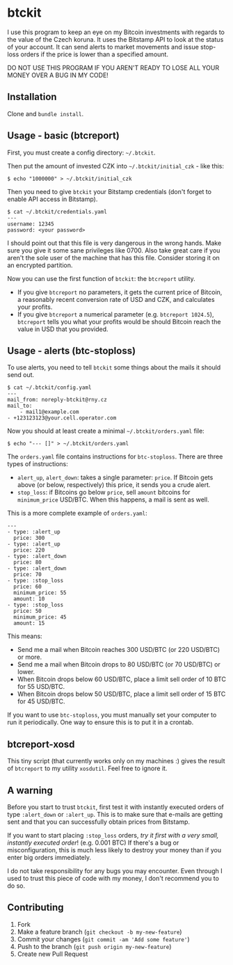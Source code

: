 # btckit

I use this program to keep an eye on my Bitcoin investments with regards to the value of the Czech koruna.
It uses the Bitstamp API to look at the status of your account. It can send alerts to market movements
and issue stop-loss orders if the price is lower than a specified amount.

DO NOT USE THIS PROGRAM IF YOU AREN'T READY TO LOSE ALL YOUR MONEY OVER A BUG IN MY CODE!

## Installation

Clone and `bundle install`.

## Usage - basic (btcreport)

First, you must create a config directory: `~/.btckit`.

Then put the amount of invested CZK into `~/.btckit/initial_czk` - like this:

    $ echo "1000000" > ~/.btckit/initial_czk

Then you need to give `btckit` your Bitstamp credentials (don't forget to enable API access in Bitstamp).

    $ cat ~/.btckit/credentials.yaml
    ---
    username: 12345
    password: <your password>

I should point out that this file is very dangerous in the wrong hands. Make sure you give it some sane
privileges like 0700. Also take great care if you aren't the sole user of the machine that has this file.
Consider storing it on an encrypted partition.

Now you can use the first function of `btckit`: the `btcreport` utility.

* If you give `btcreport` no parameters, it gets the current price of Bitcoin, a reasonably recent conversion
  rate of USD and CZK, and calculates your profits.
* If you give `btcreport` a numerical parameter (e.g. `btcreport 1024.5`), `btcreport` tells you what your
  profits would be should Bitcoin reach the value in USD that you provided.

## Usage - alerts (btc-stoploss)

To use alerts, you need to tell `btckit` some things about the mails it should send out.

    $ cat ~/.btckit/config.yaml
    ---
    mail_from: noreply-btckit@rny.cz
    mail_to:
        - mail1@example.com
	- +123123123@your.cell.operator.com

Now you should at least create a minimal `~/.btckit/orders.yaml` file:

    $ echo "--- []" > ~/.btckit/orders.yaml

The `orders.yaml` file contains instructions for `btc-stoploss`. There are three types of instructions:
* `alert_up`, `alert_down`: takes a single parameter: `price`. If Bitcoin gets above (or below, respectively)
  this price, it sends you a crude alert.
* `stop_loss`: if Bitcoins go below `price`, sell `amount` bitcoins for `minimum_price` USD/BTC.
  When this happens, a mail is sent as well.

This is a more complete example of `orders.yaml`:

    ---
    - type: :alert_up
      price: 300
    - type: :alert_up
      price: 220
    - type: :alert_down
      price: 80
    - type: :alert_down
      price: 70
    - type: :stop_loss
      price: 60
      minimum_price: 55
      amount: 10
    - type: :stop_loss
      price: 50
      minimum_price: 45
      amount: 15

This means:
* Send me a mail when Bitcoin reaches 300 USD/BTC (or 220 USD/BTC) or more.
* Send me a mail when Bitcoin drops to 80 USD/BTC (or 70 USD/BTC) or lower.
* When Bitcoin drops below 60 USD/BTC, place a limit sell order of 10 BTC for 55 USD/BTC.
* When Bitcoin drops below 50 USD/BTC, place a limit sell order of 15 BTC for 45 USD/BTC.

If you want to use `btc-stoploss`, you must manually set your computer to run it periodically. One way to
ensure this is to put it in a crontab.

## btcreport-xosd

This tiny script (that currently works only on my machines :) gives the result of `btcreport`
to my utility `xosdutil`. Feel free to ignore it.

## A warning

Before you start to trust `btckit`, first test it with instantly executed orders of type `:alert_down` or `:alert_up`.
This is to make sure that e-mails are getting sent and that you can successfully obtain prices from Bitstamp.

If you want to start placing `:stop_loss` orders, *try it first with a very small, instantly executed order*! (e.g. 0.001 BTC)
If there's a bug or misconfiguration, this is much less likely to destroy your money than if you enter big orders immediately.

I do not take responsibility for any bugs you may encounter. Even through I used to trust this piece of code with my money,
I don't recommend you to do so.

## Contributing

1. Fork
2. Make a feature branch (`git checkout -b my-new-feature`)
3. Commit your changes (`git commit -am 'Add some feature'`)
4. Push to the branch (`git push origin my-new-feature`)
5. Create new Pull Request
